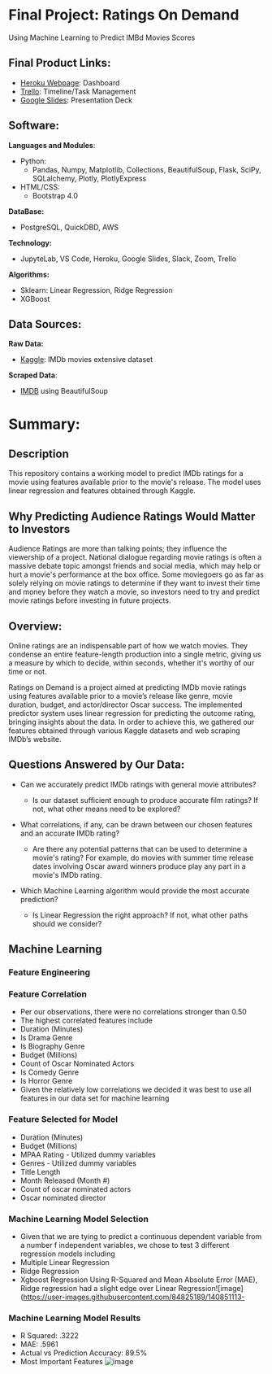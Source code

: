# **Final Project:** Ratings On Demand
Using Machine Learning to Predict IMBd Movies Scores

## **Final Product Links:**
- [Heroku Webpage](https://ratingsondemand.herokuapp.com/): Dashboard
- [Trello](https://trello.com/b/jSii2C2y/movies-on-demand): Timeline/Task Management
- [Google Slides](https://docs.google.com/presentation/d/1RqcdU3vLPqZ9CNDki9j3r28mJyeZuCQkzV43hPen5X8/edit#slide=id.gfd8f8070e1_0_106): Presentation Deck

## **Software:** 
**Languages and Modules**:
 - Python: 
   - Pandas, Numpy, Matplotlib, Collections, BeautifulSoup, Flask, SciPy, SQLalchemy, Plotly, PlotlyExpress
 - HTML/CSS: 
   - Bootstrap 4.0

**DataBase:** 
- PostgreSQL, QuickDBD, AWS

**Technology:** 
- JupyteLab, VS Code, Heroku, Google Slides, Slack, Zoom, Trello

**Algorithms:** 
 - Sklearn: Linear Regression, Ridge Regression
 - XGBoost

## **Data Sources:**

**Raw Data:** 
- [Kaggle](https://www.kaggle.com/stefanoleone992/imdb-extensive-dataset): IMDb movies extensive dataset

**Scraped Data**: 
- [IMDB](https://www.imdb.com/) using BeautifulSoup


# Summary:

## Description
This repository contains a working model to predict IMDb ratings for a movie using features available prior to the movie's release. The model uses linear regression and features obtained through Kaggle.

## Why Predicting Audience Ratings Would Matter to Investors

Audience Ratings are more than talking points; they influence the viewership of a project. National dialogue regarding movie ratings is often a massive debate topic amongst friends and social media, which may help or hurt a movie's performance at the box office. Some moviegoers go as far as solely relying on movie ratings to determine if they want to invest their time and money before they watch a movie, so investors need to try and predict movie ratings before investing in future projects. 

## Overview:
Online ratings are an indispensable part of how we watch movies. They condense an entire feature-length production into a single metric, giving us a measure by which to decide, within seconds, whether it's worthy of our time or not.

Ratings on Demand is a project aimed at predicting IMDb movie ratings using features available prior to a movie’s release like genre, movie duration, budget, and actor/director Oscar success. The implemented predictor system uses linear regression for predicting the outcome rating, bringing insights about the data. In order to achieve this, we gathered our features obtained through various Kaggle datasets and web scraping IMDb’s website.

## Questions Answered by Our Data:

* Can we accurately predict IMDb ratings with general movie attributes?

  * Is our dataset sufficient enough to produce accurate film ratings? If not, what other means need to be explored?

* What correlations, if any, can be drawn between our chosen features and an accurate IMDb rating?
  
  * Are there any potential patterns that can be used to determine a movie's rating? For example, do movies with summer time release dates involving Oscar award winners produce play any part in a movie's IMDb rating. 

* Which Machine Learning algorithm would provide the most accurate prediction?
  
  * Is Linear Regression the right approach? If not, what other paths should we consider?

## Machine Learning



### Feature Engineering

### Feature Correlation
 - Per our observations, there were no correlations stronger than 0.50
 - The highest correlated features include
  - Duration (Minutes)
  - Is Drama Genre
  - Is Biography Genre
  - Budget (Millions)
  - Count of Oscar Nominated Actors
  - Is Comedy Genre
  - Is Horror Genre
 - Given the relatively low correlations we decided it was best to use all features in our data set for machine learning

### Feature Selected for Model
- Duration (Minutes)
- Budget (Millions)
- MPAA Rating - Utilized dummy variables
- Genres - Utilized dummy variables
- Title Length
- Month Released (Month #)
- Count of oscar nominated actors
- Oscar nominated director


### Machine Learning Model Selection
- Given that we are tying to predict a continuous dependent variable from a number f independent variables, we chose to test 3 different regression models including
 - Multiple Linear Regression
 - Ridge Regression
 - Xgboost Regression
Using R-Squared and Mean Absolute Error (MAE), Ridge regression had a slight edge over Linear Regression![image](https://user-images.githubusercontent.com/84825189/140851113-

### Machine Learning Model Results
- R Squared: .3222
- MAE: .5961
- Actual vs Prediction Accuracy: 89.5%
- Most Important Features
![image](https://user-images.githubusercontent.com/84825189/140852622-5bc85834-e3a8-4000-94b6-e8daac6325d0.png)



